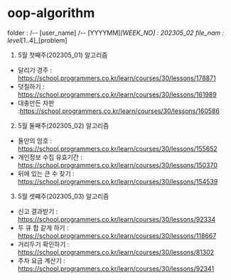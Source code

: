 # oop-algorithm

folder :
/-- [user_name]
  /-- [YYYYMM]_[WEEK_NO] : 202305_02
file_nam : level_[1..4]_[problem]

1. 5월 첫째주(202305_01) 알고리즘 
  - 달리기 경주 : https://school.programmers.co.kr/learn/courses/30/lessons/178871
  - 덧칠하기 : https://school.programmers.co.kr/learn/courses/30/lessons/161989
  - 대충만든 자판 :https://school.programmers.co.kr/learn/courses/30/lessons/160586

2. 5월 둘째주(202305_02) 알고리즘
  - 둘만의 암호 : https://school.programmers.co.kr/learn/courses/30/lessons/155652
  - 개인정보 수집 유효기간 : https://school.programmers.co.kr/learn/courses/30/lessons/150370
  - 뒤에 있는 큰 수 찾기 : https://school.programmers.co.kr/learn/courses/30/lessons/154539

3. 5월 셋쨰주(202305_03) 알고리즘
  - 신고 결과받기 : https://school.programmers.co.kr/learn/courses/30/lessons/92334
  - 두 큐 합 같게 하기 : https://school.programmers.co.kr/learn/courses/30/lessons/118667
  - 거리두기 확인하기 : https://school.programmers.co.kr/learn/courses/30/lessons/81302
  - 주차 요금 계산기 : https://school.programmers.co.kr/learn/courses/30/lessons/92341
